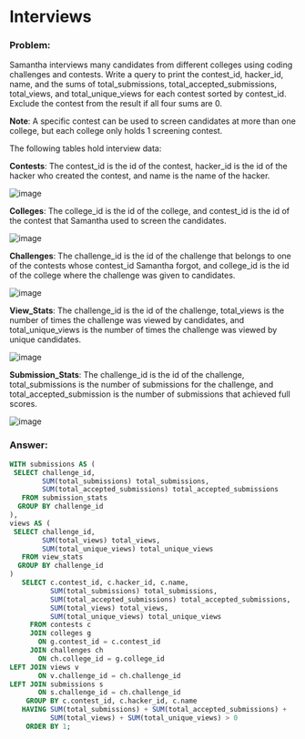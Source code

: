 # Interviews

### Problem: 

Samantha interviews many candidates from different colleges using coding challenges and contests. 
Write a query to print the contest_id, hacker_id, name, and the sums of total_submissions, total_accepted_submissions, total_views, and total_unique_views for each contest sorted by contest_id. 
Exclude the contest from the result if all four sums are 0.

**Note**: A specific contest can be used to screen candidates at more than one college, but each college only holds 1 screening contest.

The following tables hold interview data:

**Contests**: The contest_id is the id of the contest, hacker_id is the id of the hacker who created the contest, and name is the name of the hacker.
  
![image](https://user-images.githubusercontent.com/48019306/211894138-663a705e-671b-421c-a446-5d42de946486.png)

**Colleges**: The college_id is the id of the college, and contest_id is the id of the contest that Samantha used to screen the candidates.

![image](https://user-images.githubusercontent.com/48019306/211894270-3bba639f-16f0-4575-a944-b3c33b18978c.png)

**Challenges**: The challenge_id is the id of the challenge that belongs to one of the contests whose contest_id Samantha forgot, 
and college_id is the id of the college where the challenge was given to candidates.

![image](https://user-images.githubusercontent.com/48019306/211894505-ee415fe0-23e5-4e37-aa26-6d74d5171ced.png)

**View_Stats**: The challenge_id is the id of the challenge, total_views is the number of times the challenge was viewed by candidates, 
and total_unique_views is the number of times the challenge was viewed by unique candidates.

![image](https://user-images.githubusercontent.com/48019306/211894626-d85728b4-df56-4399-8d36-6029f2547301.png)

**Submission_Stats**: The challenge_id is the id of the challenge, total_submissions is the number of submissions for the challenge, 
and total_accepted_submission is the number of submissions that achieved full scores.

![image](https://user-images.githubusercontent.com/48019306/211894730-8e1bae0a-f091-497b-ab4d-3a22b24bbe4d.png)

### Answer: 

````sql 
WITH submissions AS (
 SELECT challenge_id, 
        SUM(total_submissions) total_submissions, 
        SUM(total_accepted_submissions) total_accepted_submissions
   FROM submission_stats 
  GROUP BY challenge_id
),
views AS (
 SELECT challenge_id, 
        SUM(total_views) total_views, 
        SUM(total_unique_views) total_unique_views
   FROM view_stats 
  GROUP BY challenge_id
)
   SELECT c.contest_id, c.hacker_id, c.name,
          SUM(total_submissions) total_submissions, 
          SUM(total_accepted_submissions) total_accepted_submissions, 
          SUM(total_views) total_views, 
          SUM(total_unique_views) total_unique_views
     FROM contests c
     JOIN colleges g 
       ON g.contest_id = c.contest_id
     JOIN challenges ch 
       ON ch.college_id = g.college_id
LEFT JOIN views v 
       ON v.challenge_id = ch.challenge_id
LEFT JOIN submissions s 
       ON s.challenge_id = ch.challenge_id
    GROUP BY c.contest_id, c.hacker_id, c.name
   HAVING SUM(total_submissions) + SUM(total_accepted_submissions) + 
          SUM(total_views) + SUM(total_unique_views) > 0
    ORDER BY 1;
```` 
